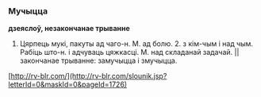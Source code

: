### Мучыцца
**дзеяслоў, незакончанае трыванне**

1. Цярпець мукі, пакуты ад чаго-н. М. ад болю. 2. з кім-чым і над чым. Рабіць што-н. і адчуваць цяжкасці. М. над складанай задачай. || закончанае трыванне: замучыцца і змучыцца.

<a rel="author">[http://rv-blr.com/](http://rv-blr.com/slounik.jsp?letterId=0&maskId=0&pageId=1726)</a>

